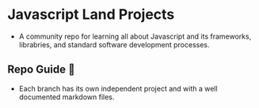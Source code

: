 # Javascript Land Projects

- A community repo for learning all about Javascript and its frameworks, librabries, and standard software development processes.

## Repo Guide 🚀

- Each branch has its own independent project and with a well documented markdown files.
